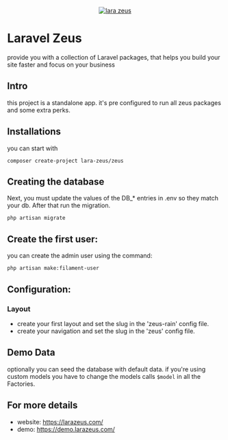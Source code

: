 <p align="center">
<a href="https://larazeus.com"><img alt="lara zeus" src="https://larazeus.com/images/zeus-bannar.png" /></a>
</p>

# Laravel Zeus
provide you with a collection of Laravel packages, that helps you build your site faster and focus on your business

## Intro
this project is a standalone app. it's pre configured to run all zeus packages and some extra perks.

## Installations
you can start with
```
composer create-project lara-zeus/zeus
```

## Creating the database
Next, you must update the values of the DB_* entries in .env so they match your db. After that run the migration.

```
php artisan migrate
```

## Create the first user:
you can create the admin user using the command:

```
php artisan make:filament-user
```

## Configuration:

### Layout
- create your first layout and set the slug in the 'zeus-rain' config file.
- create your navigation and set the slug in the 'zeus' config file.

## Demo Data
optionally you can seed the database with default data.
if you're using custom models you have to change the models calls `$model` in all the Factories.

## For more details

* website: https://larazeus.com/
* demo: https://demo.larazeus.com/
